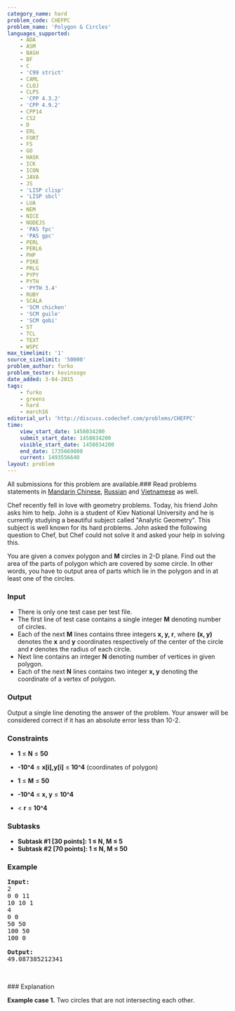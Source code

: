 ```yaml
---
category_name: hard
problem_code: CHEFPC
problem_name: 'Polygon & Circles'
languages_supported:
    - ADA
    - ASM
    - BASH
    - BF
    - C
    - 'C99 strict'
    - CAML
    - CLOJ
    - CLPS
    - 'CPP 4.3.2'
    - 'CPP 4.9.2'
    - CPP14
    - CS2
    - D
    - ERL
    - FORT
    - FS
    - GO
    - HASK
    - ICK
    - ICON
    - JAVA
    - JS
    - 'LISP clisp'
    - 'LISP sbcl'
    - LUA
    - NEM
    - NICE
    - NODEJS
    - 'PAS fpc'
    - 'PAS gpc'
    - PERL
    - PERL6
    - PHP
    - PIKE
    - PRLG
    - PYPY
    - PYTH
    - 'PYTH 3.4'
    - RUBY
    - SCALA
    - 'SCM chicken'
    - 'SCM guile'
    - 'SCM qobi'
    - ST
    - TCL
    - TEXT
    - WSPC
max_timelimit: '1'
source_sizelimit: '50000'
problem_author: furko
problem_tester: kevinsogo
date_added: 3-04-2015
tags:
    - furko
    - greens
    - hard
    - march16
editorial_url: 'http://discuss.codechef.com/problems/CHEFPC'
time:
    view_start_date: 1458034200
    submit_start_date: 1458034200
    visible_start_date: 1458034200
    end_date: 1735669800
    current: 1493556640
layout: problem
---
```

All submissions for this problem are available.###  Read problems statements in [Mandarin Chinese](http://www.codechef.com/download/translated/MARCH16/mandarin/CHEFPC.pdf), [Russian](http://www.codechef.com/download/translated/MARCH16/russian/CHEFPC.pdf) and [Vietnamese](http://www.codechef.com/download/translated/MARCH16/vietnamese/CHEFPC.pdf) as well.

Chef recently fell in love with geometry problems. Today, his friend John asks him to help. John is a student of Kiev National University and he is currently studying a beautiful subject called "Analytic Geometry". This subject is well known for its hard problems. John asked the following question to Chef, but Chef could not solve it and asked your help in solving this.

You are given a convex polygon and **M** circles in 2-D plane. Find out the area of the parts of polygon which are covered by some circle. In other words, you have to output area of parts which lie in the polygon and in at least one of the circles.

### Input

- There is only one test case per test file.
- The first line of test case contains a single integer **M** denoting number of circles.
- Each of the next **M** lines contains three integers **x, y, r**, where **(x, y)** denotes the **x** and **y** coordinates respectively of the center of the circle and **r** denotes the radius of each circle.
- Next line contains an integer **N** denoting number of vertices in given polygon.
- Each of the next **N** lines contains two integer **x, y** denoting the coordinate of a vertex of polygon.

### Output

Output a single line denoting the answer of the problem. Your answer will be considered correct if it has an absolute error less than 10-2.

### Constraints

- **1** ≤ **N** ≤ **50**
- **-10^4** ≤ **x\[i\],y\[i\]** ≤ **10^4**
 (coordinates of polygon)

- **1** ≤ **M** ≤ **50**
- **-10^4** ≤ **x, y** ≤ **10^4**
- < **r** ≤ **10^4**

### Subtasks

- **Subtask #1 \[30 points\]: 1 ≤ N, M ≤ 5**
- **Subtask #2 \[70 points\]: 1 ≤ N, M ≤ 50**

### Example

<pre><b>Input:</b>
2
0 0 11
10 10 1
4
0 0
50 50
100 50
100 0

<b>Output:</b>
49.087385212341


</pre>### Explanation
**Example case 1.** Two circles that are not intersecting each other.
